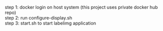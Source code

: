 step 1: docker login on host system (this project uses private docker hub repo)<br/>
step 2: run configure-display.sh<br/>
step 3: start.sh to start labelimg application<br/>